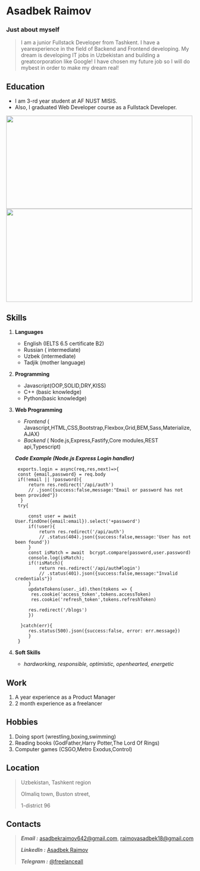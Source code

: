 # Asadbek Raimov




### Just about myself

>I am a junior Fullstack Developer from Tashkent. I have a yearexperience in the field of Backend and Frontend developing. My dream is developing IT jobs in Uzbekistan and building a greatcorporation like Google! I have chosen my future job so I will do mybest in order to make my dream real!



## Education

- I am 3-rd year student at AF NUST MISIS. 
- Also, I graduated Web Developer course as a Fullstack Developer.

<img src="https://user-images.githubusercontent.com/81373435/147670752-50ba3b44-c51a-4968-924f-06ffe9877b74.png" style="width: 500px; height:250px">

<img src="https://user-images.githubusercontent.com/81373435/147671530-f0532c9d-3c00-4b53-829e-043153bb46cb.jpg" style="width:500px; height:250px">

## Skills


1. **Languages**
    - English (IELTS 6.5 certificate B2)
    - Russian ( intermediate)
    - Uzbek (intermediate)
    - Tadjik (mother language)
2. **Programming**
    - Javascript(OOP,SOLID,DRY,KISS)
    - C++ (basic knowledge)
    - Python(basic knowledge)

3. **Web Programming**
    - *Frontend* ( Javascript,HTML,CSS,Bootstrap,Flexbox,Grid,BEM,Sass,Materialize,AJAX)
    - *Backend* ( Node.js,Express,Fastify,Core modules,REST api,Typescript)

   ***Code Example (Node.js Express Login handler)***

     
   ```
    exports.login = async(req,res,next)=>{
    const {email,password} = req.body
    if(!email || !password){
        return res.redirect('/api/auth')
        // .json({success:false,message:"Email or password has not been provided"})
     }
    try{

        const user = await User.findOne({email:email}).select('+password')
        if(!user){
            return res.redirect('/api/auth')
            // .status(404).json({success:false,message:'User has not been found'})
        }
        const isMatch = await  bcrypt.compare(password,user.password)
        console.log(isMatch);
        if(!isMatch){
            return res.redirect('/api/auth#login')
            // .status(401).json({success:false,message:"Invalid credentials"})
        }
        updateTokens(user._id).then(tokens => {
         res.cookie('access_token',tokens.accessToken)
         res.cookie('refresh_token',tokens.refreshToken)
         
        res.redirect('/blogs')   
        })  

     }catch(err){
        res.status(500).json({success:false, error: err.message})
        }
    }
    ```

4. **Soft Skills**
    - *hardworking, responsible, optimistic, openhearted, energetic*

## Work
  
1. A year experience as a Product Manager
2. 2 month experience as a freelancer


## Hobbies

1. Doing sport (wrestling,boxing,swimming)
2. Reading books (GodFather,Harry Potter,The Lord Of Rings)
3. Computer games (CSGO,Metro Exodus,Control)



       
## Location

   > Uzbekistan, Tashkent region
   > 
   > Olmaliq town, Buston street,
   > 
   > 1-district 96


## Contacts

> ***Email :*** [asadbekraimov642@gmail.com](mailto:asadbekraimov642@gmail.com), [raimovasadbek18@gmail.com](mailto:raimovasadbek18@gmail.com)
> 
>***LinkedIn :*** [Asadbek Raimov](https://www.linkedin.com/in/asadbek-raimov-b700881ba)
>
>***Telegram :*** [@freelanceall](https://t.me/freelanceall)





